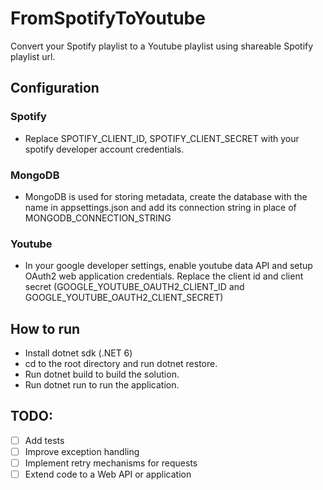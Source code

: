 # FromSpotifyToYoutube
Convert your Spotify playlist to a Youtube playlist using shareable Spotify playlist url.


## Configuration
### Spotify
- Replace SPOTIFY_CLIENT_ID, SPOTIFY_CLIENT_SECRET with your spotify developer account credentials.
### MongoDB
- MongoDB is used for storing metadata, create the database with the name in appsettings.json and add its connection string in place of MONGODB_CONNECTION_STRING

### Youtube
- In your google developer settings, enable youtube data API and setup OAuth2 web application credentials. Replace the client id and client secret (GOOGLE_YOUTUBE_OAUTH2_CLIENT_ID and GOOGLE_YOUTUBE_OAUTH2_CLIENT_SECRET)


## How to run
- Install dotnet sdk (.NET 6)
- cd to the root directory and run dotnet restore.
- Run dotnet build to build the solution.
- Run dotnet run to run the application.

## TODO:
- [ ] Add tests
- [ ] Improve exception handling
- [ ] Implement retry mechanisms for requests
- [ ] Extend code to a Web API or application
